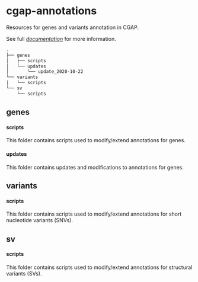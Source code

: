 # cgap-annotations

Resources for genes and variants annotation in CGAP.

See full [*documentation*](https://cgap-annotations.readthedocs.io/en/latest/ "documentation") for more information.

```bash
.
├── genes
│   ├── scripts
│   └── updates
│       └── update_2020-10-22
└── variants
|   └── scripts
└── sv
    └── scripts
```

## genes

#### scripts

This folder contains scripts used to modify/extend annotations for genes.

#### updates

This folder contains updates and modifications to annotations for genes.

## variants

#### scripts

This folder contains scripts used to modify/extend annotations for short nucleotide variants (SNVs).

## sv

#### scripts

This folder contains scripts used to modify/extend annotations for structural variants (SVs).
